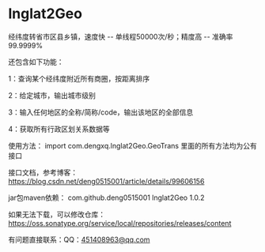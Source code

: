 # lnglat2Geo

经纬度转省市区县乡镇，速度快 -- 单线程50000次/秒；精度高 -- 准确率99.9999%

还包含如下功能：

1：查询某个经纬度附近所有商圈，按距离排序

2：给定城市，输出城市级别

3：输入任何地区的全称/简称/code，输出该地区的全部信息

4：获取所有行政区划关系数据等

使用方法：
import com.dengxq.lnglat2Geo.GeoTrans 里面的所有方法均为公有接口

接口文档，参考博客： https://blog.csdn.net/deng0515001/article/details/99606156

jar包maven依赖：
 <dependency>
   <groupId>com.github.deng0515001</groupId>
   <artifactId>lnglat2Geo</artifactId>
   <version>1.0.2</version>
 </dependency>

如果无法下载，可以修改仓库：https://oss.sonatype.org/service/local/repositories/releases/content 

有问题直接联系：QQ：451408963@qq.com


